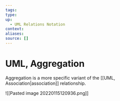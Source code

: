 ```yaml
---
tags:
type:
up:
  - UML Relations Notation
context:
aliases:
source: []
---
```


# UML, Aggregation

Aggregation is a more specific variant of the [[UML, Association|association]] relationship.

![[Pasted image 20220115120936.png]]

